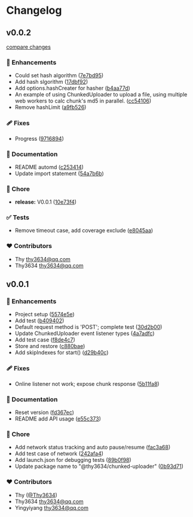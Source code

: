 # Changelog


## v0.0.2

[compare changes](https://github.com/Thy3634/chunked-uploader/compare/v0.0.1...v0.0.2)

### 🚀 Enhancements

- Could set hash algorithm ([7e7bd95](https://github.com/Thy3634/chunked-uploader/commit/7e7bd95))
- Add hash slgorithm ([17dbf92](https://github.com/Thy3634/chunked-uploader/commit/17dbf92))
- Add options.hashCreater for hasher ([b4aa77d](https://github.com/Thy3634/chunked-uploader/commit/b4aa77d))
- An example of using ChunkedUploader to upload a file, using multiple web workers to calc chunk's md5 in parallel. ([cc54106](https://github.com/Thy3634/chunked-uploader/commit/cc54106))
- Remove hashLimit ([a9fb526](https://github.com/Thy3634/chunked-uploader/commit/a9fb526))

### 🩹 Fixes

- Progress ([9716894](https://github.com/Thy3634/chunked-uploader/commit/9716894))

### 📖 Documentation

- README automd ([c253414](https://github.com/Thy3634/chunked-uploader/commit/c253414))
- Update import statement ([54a7b6b](https://github.com/Thy3634/chunked-uploader/commit/54a7b6b))

### 🏡 Chore

- **release:** V0.0.1 ([10e73f4](https://github.com/Thy3634/chunked-uploader/commit/10e73f4))

### ✅ Tests

- Remove timeout case, add coverage exclude ([e8045aa](https://github.com/Thy3634/chunked-uploader/commit/e8045aa))

### ❤️ Contributors

- Thy <thy3634@qq.com>
- Thy3634 <thy3634@qq.com>

## v0.0.1


### 🚀 Enhancements

- Project setup ([5574e5e](https://github.com/Thy3634/chunked-uploader/commit/5574e5e))
- Add test ([b409402](https://github.com/Thy3634/chunked-uploader/commit/b409402))
- Default request method is 'POST'; complete test ([30d2b00](https://github.com/Thy3634/chunked-uploader/commit/30d2b00))
- Update ChunkedUploader event listener types ([4a7adfc](https://github.com/Thy3634/chunked-uploader/commit/4a7adfc))
- Add test case ([f8de4c7](https://github.com/Thy3634/chunked-uploader/commit/f8de4c7))
- Store and restore ([c880bae](https://github.com/Thy3634/chunked-uploader/commit/c880bae))
- Add skipIndexes for start() ([d29b40c](https://github.com/Thy3634/chunked-uploader/commit/d29b40c))

### 🩹 Fixes

- Online listener not work; expose chunk response ([5b11fa8](https://github.com/Thy3634/chunked-uploader/commit/5b11fa8))

### 📖 Documentation

- Reset version ([fd367ec](https://github.com/Thy3634/chunked-uploader/commit/fd367ec))
- README add API usage ([e55c373](https://github.com/Thy3634/chunked-uploader/commit/e55c373))

### 🏡 Chore

- Add network status tracking and auto pause/resume ([fac3a68](https://github.com/Thy3634/chunked-uploader/commit/fac3a68))
- Add test case of network ([242afa4](https://github.com/Thy3634/chunked-uploader/commit/242afa4))
- Add launch.json for debugging tests ([89b0f98](https://github.com/Thy3634/chunked-uploader/commit/89b0f98))
- Update package name to "@thy3634/chunked-uploader" ([0b93d71](https://github.com/Thy3634/chunked-uploader/commit/0b93d71))

### ❤️ Contributors

- Thy ([@Thy3634](http://github.com/Thy3634))
- Thy3634 <thy3634@qq.com>
- Yingyiyang <thy3634@qq.com>

